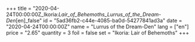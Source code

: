 +++
title = "2020-04-24T00:00:00Z_Ikoria:_Lair_of_Behemoths_Lurrus_of_the_Dream-Den_[en]_false"
id = "5ad36fb2-c44e-4085-ba0d-54277841ad3a"
date = "2020-04-24T00:00:00Z"
name = "Lurrus of the Dream-Den"
lang = ["en"]
price = "2.65"
quantity = 3
foil = false
set = "Ikoria: Lair of Behemoths"
+++

